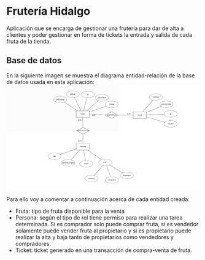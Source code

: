 # Frutería Hidalgo
Aplicación que se encarga de gestionar una frutería para dar de alta a clientes y poder gestionar en forma de tickets la entrada y salida de cada fruta de la tienda.

## Base de datos

En la siguiente imagen se muestra el diagrama entidad-relación de la base de datos usada en esta aplicación:
![Modelo entidad-relacional](/src/img/Diagrama.png)

Para ello voy a comentar a continuación acerca de cada entidad creada:
* Fruta: tipo de fruta disponible para la venta
* Persona: según el tipo de rol tiene permiso para realizar una tarea determinada. Si es comprador solo puede comprar fruta, si es vendedor solamente puede vender fruta al propietario y si es propietario puede realizar la alta y baja tanto de propietarios como vendedores y compradores.
* Ticket: ticket generado en una transacción de compra-venta de fruta.
